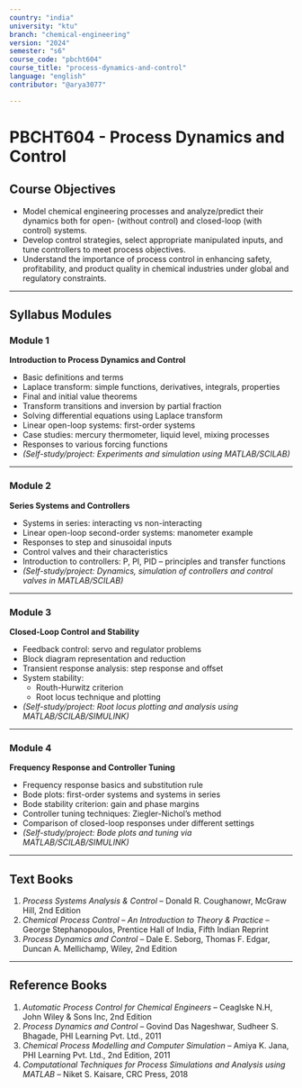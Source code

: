 ```yaml
---
country: "india"
university: "ktu"
branch: "chemical-engineering"
version: "2024"
semester: "s6"
course_code: "pbcht604"
course_title: "process-dynamics-and-control"
language: "english"
contributor: "@arya3077"

---
```


# PBCHT604 - Process Dynamics and Control

## Course Objectives

- Model chemical engineering processes and analyze/predict their dynamics both for open- (without control) and closed-loop (with control) systems.  
- Develop control strategies, select appropriate manipulated inputs, and tune controllers to meet process objectives.  
- Understand the importance of process control in enhancing safety, profitability, and product quality in chemical industries under global and regulatory constraints.

---

## Syllabus Modules

### Module 1  
**Introduction to Process Dynamics and Control**  
- Basic definitions and terms  
- Laplace transform: simple functions, derivatives, integrals, properties  
- Final and initial value theorems  
- Transform transitions and inversion by partial fraction  
- Solving differential equations using Laplace transform  
- Linear open-loop systems: first-order systems  
- Case studies: mercury thermometer, liquid level, mixing processes  
- Responses to various forcing functions  
- *(Self-study/project: Experiments and simulation using MATLAB/SCILAB)*  

---

### Module 2  
**Series Systems and Controllers**  
- Systems in series: interacting vs non-interacting  
- Linear open-loop second-order systems: manometer example  
- Responses to step and sinusoidal inputs  
- Control valves and their characteristics  
- Introduction to controllers: P, PI, PID – principles and transfer functions  
- *(Self-study/project: Dynamics, simulation of controllers and control valves in MATLAB/SCILAB)*  

---

### Module 3  
**Closed-Loop Control and Stability**  
- Feedback control: servo and regulator problems  
- Block diagram representation and reduction  
- Transient response analysis: step response and offset  
- System stability:  
  - Routh-Hurwitz criterion  
  - Root locus technique and plotting  
- *(Self-study/project: Root locus plotting and analysis using MATLAB/SCILAB/SIMULINK)*  

---

### Module 4  
**Frequency Response and Controller Tuning**  
- Frequency response basics and substitution rule  
- Bode plots: first-order systems and systems in series  
- Bode stability criterion: gain and phase margins  
- Controller tuning techniques: Ziegler-Nichol’s method  
- Comparison of closed-loop responses under different settings  
- *(Self-study/project: Bode plots and tuning via MATLAB/SCILAB/SIMULINK)*  

---

## Text Books

1. *Process Systems Analysis & Control* – Donald R. Coughanowr, McGraw Hill, 2nd Edition  
2. *Chemical Process Control – An Introduction to Theory & Practice* – George Stephanopoulos, Prentice Hall of India, Fifth Indian Reprint  
3. *Process Dynamics and Control* – Dale E. Seborg, Thomas F. Edgar, Duncan A. Mellichamp, Wiley, 2nd Edition  

---

## Reference Books

1. *Automatic Process Control for Chemical Engineers* – Ceaglske N.H, John Wiley & Sons Inc, 2nd Edition  
2. *Process Dynamics and Control* – Govind Das Nageshwar, Sudheer S. Bhagade, PHI Learning Pvt. Ltd., 2011  
3. *Chemical Process Modelling and Computer Simulation* – Amiya K. Jana, PHI Learning Pvt. Ltd., 2nd Edition, 2011  
4. *Computational Techniques for Process Simulations and Analysis using MATLAB* – Niket S. Kaisare, CRC Press, 2018  
